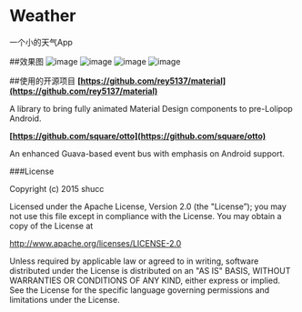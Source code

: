 # Weather
一个小的天气App

##效果图
![image](https://github.com/shucc/Weather/blob/master/demoImages/one.png)
![image](https://github.com/shucc/Weather/blob/master/demoImages/two.png)
![image](https://github.com/shucc/Weather/blob/master/demoImages/three.png)
![image](https://github.com/shucc/Weather/blob/master/demoImages/four.png)

##使用的开源项目
**[https://github.com/rey5137/material](https://github.com/rey5137/material)**

A library to bring fully animated Material Design components to pre-Lolipop Android.

**[https://github.com/square/otto](https://github.com/square/otto)**

An enhanced Guava-based event bus with emphasis on Android support.

###License

Copyright (c) 2015 shucc

Licensed under the Apache License, Version 2.0 (the "License”);
you may not use this file except in compliance with the License.
You may obtain a copy of the License at
   
   http://www.apache.org/licenses/LICENSE-2.0

Unless required by applicable law or agreed to in writing, software
distributed under the License is distributed on an "AS IS" BASIS,
WITHOUT WARRANTIES OR CONDITIONS OF ANY KIND, either express or implied.
See the License for the specific language governing permissions and
limitations under the License.